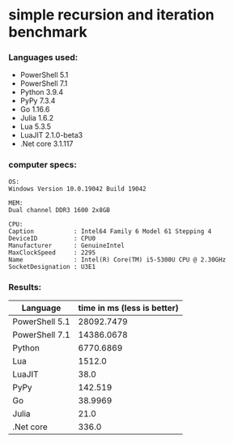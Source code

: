 # simple recursion and iteration benchmark

### Languages used:
- PowerShell 5.1
- PowerShell 7.1
- Python 3.9.4
- PyPy 7.3.4
- Go 1.16.6
- Julia 1.6.2
- Lua 5.3.5
- LuaJIT 2.1.0-beta3
- .Net core 3.1.117

### computer specs:
```
OS:
Windows Version	10.0.19042 Build 19042

MEM:
Dual channel DDR3 1600 2x8GB

CPU:
Caption           : Intel64 Family 6 Model 61 Stepping 4
DeviceID          : CPU0
Manufacturer      : GenuineIntel
MaxClockSpeed     : 2295
Name              : Intel(R) Core(TM) i5-5300U CPU @ 2.30GHz
SocketDesignation : U3E1
```
### Results:
Language | time in ms (less is better)
--- | --- |
PowerShell 5.1 | 28092.7479
PowerShell 7.1 | 14386.0678
Python | 6770.6869
Lua | 1512.0
LuaJIT | 38.0
PyPy | 142.519
Go | 38.9969
Julia | 21.0
.Net core | 336.0